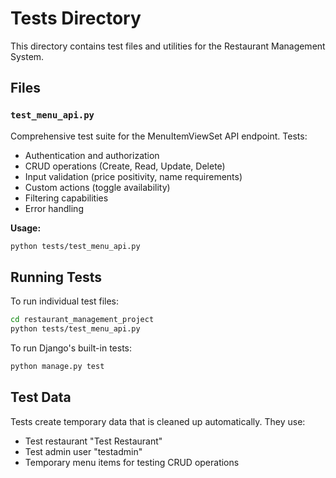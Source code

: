 # Tests Directory

This directory contains test files and utilities for the Restaurant Management System.

## Files

### `test_menu_api.py`
Comprehensive test suite for the MenuItemViewSet API endpoint. Tests:
- Authentication and authorization
- CRUD operations (Create, Read, Update, Delete)
- Input validation (price positivity, name requirements)
- Custom actions (toggle availability)
- Filtering capabilities
- Error handling

**Usage:**
```bash
python tests/test_menu_api.py
```

## Running Tests

To run individual test files:
```bash
cd restaurant_management_project
python tests/test_menu_api.py
```

To run Django's built-in tests:
```bash
python manage.py test
```

## Test Data

Tests create temporary data that is cleaned up automatically. They use:
- Test restaurant "Test Restaurant"
- Test admin user "testadmin"
- Temporary menu items for testing CRUD operations
